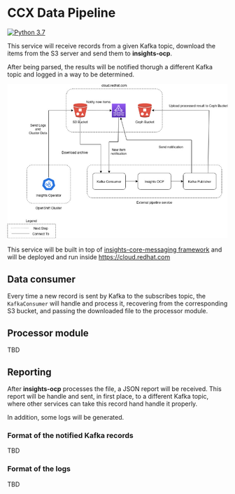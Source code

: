 # CCX Data Pipeline

[![Python 3.7](https://img.shields.io/badge/python-3.7-blue.svg)](https://www.python.org/downloads/release/python-370/)

This service will receive records from a given Kafka topic, download the items from the S3 server
and send them to **insights-ocp**.

After being parsed, the results will be notified thorugh a different Kafka topic and logged in a
way to be determined.

![diagram](./external_pipeline_diagram.jpg)

This service will be built in top of [insights-core-messaging framework](https://github.com/RedHatInsights/insights-core-messaging)
and will be deployed and run inside https://cloud.redhat.com

## Data consumer

Every time a new record is sent by Kafka to the subscribes topic, the `KafkaConsumer` will handle and process it,
recovering from the corresponding S3 bucket, and passing the downloaded file to the processor module.

## Processor module

TBD

## Reporting

After **insights-ocp** processes the file, a JSON report will be received. This report will be handle and sent,
in first place, to a different Kafka topic, where other services can take this record hand handle it properly.

In addition, some logs will be generated.

### Format of the notified Kafka records

TBD

### Format of the logs

TBD

